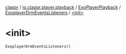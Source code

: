 [clappr](../../../index.md) / [io.clappr.player.playback](../../index.md) / [ExoPlayerPlayback](../index.md) / [ExoplayerDrmEventsListeners](index.md) / [&lt;init&gt;](.)

# &lt;init&gt;

`ExoplayerDrmEventsListeners()`